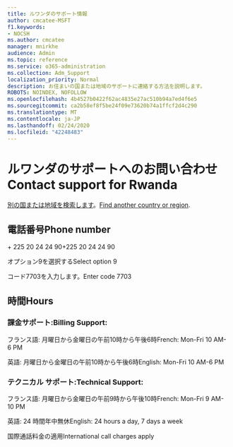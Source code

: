 ```yaml
---
title: ルワンダのサポート情報
author: cmcatee-MSFT
f1.keywords:
- NOCSH
ms.author: cmcatee
manager: mnirkhe
audience: Admin
ms.topic: reference
ms.service: o365-administration
ms.collection: Adm_Support
localization_priority: Normal
description: お住まいの国または地域のサポートに連絡する方法を説明します。
ROBOTS: NOINDEX, NOFOLLOW
ms.openlocfilehash: 4b4527b0422f62ac4835e27ac510b94a7ed4f6e5
ms.sourcegitcommit: ca2b58ef8f5be24f09e73620b74a1ffcf2d4c290
ms.translationtype: MT
ms.contentlocale: ja-JP
ms.lasthandoff: 02/24/2020
ms.locfileid: "42248483"
---
```

# <a name="contact-support-for-rwanda"></a><span data-ttu-id="6ceb9-103">ルワンダのサポートへのお問い合わせ</span><span class="sxs-lookup"><span data-stu-id="6ceb9-103">Contact support for Rwanda</span></span>

<span data-ttu-id="6ceb9-104">[別の国または地域を検索します](../contact-support-for-business-products.md)。</span><span class="sxs-lookup"><span data-stu-id="6ceb9-104">[Find another country or region](../contact-support-for-business-products.md).</span></span>

## <a name="phone-number"></a><span data-ttu-id="6ceb9-105">電話番号</span><span class="sxs-lookup"><span data-stu-id="6ceb9-105">Phone number</span></span>
<span data-ttu-id="6ceb9-106">+ 225 20 24 24 90</span><span class="sxs-lookup"><span data-stu-id="6ceb9-106">+225 20 24 24 90</span></span>

<span data-ttu-id="6ceb9-107">オプション9を選択する</span><span class="sxs-lookup"><span data-stu-id="6ceb9-107">Select option 9</span></span>

<span data-ttu-id="6ceb9-108">コード7703を入力します。</span><span class="sxs-lookup"><span data-stu-id="6ceb9-108">Enter code 7703</span></span>

## <a name="hours"></a><span data-ttu-id="6ceb9-109">時間</span><span class="sxs-lookup"><span data-stu-id="6ceb9-109">Hours</span></span>
### <a name="billing-support"></a><span data-ttu-id="6ceb9-110">課金サポート:</span><span class="sxs-lookup"><span data-stu-id="6ceb9-110">Billing Support:</span></span>

<span data-ttu-id="6ceb9-111">フランス語: 月曜日から金曜日の午前10時から午後6時</span><span class="sxs-lookup"><span data-stu-id="6ceb9-111">French: Mon-Fri 10 AM-6 PM</span></span>

<span data-ttu-id="6ceb9-112">英語: 月曜日から金曜日の午前10時から午後6時</span><span class="sxs-lookup"><span data-stu-id="6ceb9-112">English: Mon-Fri 10 AM-6 PM</span></span>

### <a name="technical-support"></a><span data-ttu-id="6ceb9-113">テクニカル サポート:</span><span class="sxs-lookup"><span data-stu-id="6ceb9-113">Technical Support:</span></span>

<span data-ttu-id="6ceb9-114">フランス語: 月曜日から金曜日の午前9時から午後10時</span><span class="sxs-lookup"><span data-stu-id="6ceb9-114">French: Mon-Fri 9 AM-10 PM</span></span>

<span data-ttu-id="6ceb9-115">英語: 24 時間年中無休</span><span class="sxs-lookup"><span data-stu-id="6ceb9-115">English: 24 hours a day, 7 days a week</span></span>

<span data-ttu-id="6ceb9-116">国際通話料金の適用</span><span class="sxs-lookup"><span data-stu-id="6ceb9-116">International call charges apply</span></span>